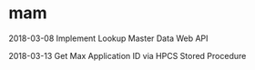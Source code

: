 # mam

2018-03-08
Implement Lookup Master Data Web API

2018-03-13
Get Max Application ID via HPCS Stored Procedure